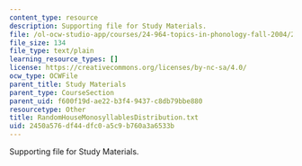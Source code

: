 ```yaml
---
content_type: resource
description: Supporting file for Study Materials.
file: /ol-ocw-studio-app/courses/24-964-topics-in-phonology-fall-2004/2450a576df44dfc0a5c9b760a3a6533b_RandomHouseMonosyllablesDistribution.txt
file_size: 134
file_type: text/plain
learning_resource_types: []
license: https://creativecommons.org/licenses/by-nc-sa/4.0/
ocw_type: OCWFile
parent_title: Study Materials
parent_type: CourseSection
parent_uid: f600f19d-ae22-b3f4-9437-c8db79bbe880
resourcetype: Other
title: RandomHouseMonosyllablesDistribution.txt
uid: 2450a576-df44-dfc0-a5c9-b760a3a6533b
---
```

Supporting file for Study Materials.
